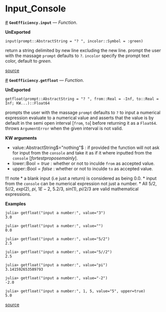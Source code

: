 
<a id='Input_Console-1'></a>

# Input_Console

<a id='GeoEfficiency.input' href='#GeoEfficiency.input'>#</a>
**`GeoEfficiency.input`** &mdash; *Function*.



**UnExported**

```
input(prompt::AbstractString = "? ", incolor::Symbol = :green)
```

return a string delimited by new line excluding the new line. prompt the user with the massage `prompt` defaults to `?`.  `incolor` specify the prompt text color, default to $green$.


<a target='_blank' href='https://github.com/DrKrar/GeoEfficiency.jl/blob/170767107041c25c1b27b1db64cbef507f9688da/src/Input_Console.jl#L17-L25' class='documenter-source'>source</a><br>

<a id='GeoEfficiency.getfloat' href='#GeoEfficiency.getfloat'>#</a>
**`GeoEfficiency.getfloat`** &mdash; *Function*.



**UnExported**

```
getfloat(prompt::AbstractString = "? ", from::Real = -Inf, to::Real = Inf; KW...)::Float64
```

prompts the user with the massage `prompt` defaults to `?` to input a numerical expression  evaluate to a numerical value and asserts that the value is by default in the semi open interval [`from`, `to`[ before returning it as a `Float64`. throws `ArgumentError` when the given interval is not valid.

**KW arguments**

  * value::AbstractString$="nothing"$ : if provided the function will not ask for input from the   `console` and take it as if it where inputted from the  `console` [$for test propose mainly$].
  * lower::Bool$=true$ : whether or not to inculde `from` as accepted value.
  * upper::Bool$=false$ : whether or not to inculde `to` as accepted value.

!!! note
      * a blank input (i.e just a return) is considered as being $0.0$.
      * input from the `console` can be numerical expression not just a number.
      * All $5/2$, $5//2$, $exp(2)$, $pi$, $1E-2$, $5.2/3$, $sin(1)$, $pi/2/3$   are valid mathematical expressions.


**Examples**

```
julia> getfloat("input a number:", value="3")
3.0

julia> getfloat("input a number:", value="")
0.0

julia> getfloat("input a number:", value="5/2")
2.5

julia> getfloat("input a number:", value="5//2")
2.5

julia> getfloat("input a number:", value="pi")
3.141592653589793

julia> getfloat("input a number:", value="-2")
-2.0

julia> getfloat("input a number:", 1, 5, value="5", upper=true)
5.0
```


<a target='_blank' href='https://github.com/DrKrar/GeoEfficiency.jl/blob/170767107041c25c1b27b1db64cbef507f9688da/src/Input_Console.jl#L32-L77' class='documenter-source'>source</a><br>

